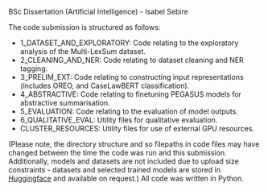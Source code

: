 BSc Dissertation (Artificial Intelligence) - Isabel Sebire


The code submission is structured as follows:


* 1_DATASET_AND_EXPLORATORY: Code relating to the exploratory analysis of the Multi-LexSum dataset.
* 2_CLEANING_AND_NER: Code relating to dataset cleaning and NER tagging.
* 3_PRELIM_EXT: Code relating to constructing input representations (includes OREO, and CaseLawBERT classification).
* 4_ABSTRACTIVE: Code relating to finetuning PEGASUS models for abstractive summarisation.
* 5_EVALUATION: Code relating to the evaluation of model outputs.
* 6_QUALITATIVE_EVAL: Utility files for qualitative evaluation.
* CLUSTER_RESOURCES: Utility files for use of external GPU resources.


(Please note, the directory structure and so filepaths in code files may have changed between the time the code was run and this submission. Additionally, models and datasets are not included due to upload size constraints - datasets and selected trained models are stored in [Huggingface](https://huggingface.co/isebire) and available on request.)
All code was written in Python.
